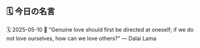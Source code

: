## 🗓️ 今日の名言

<!--START_SECTION:quote-->
🗓️ 2025-05-10
💬 "Genuine love should first be directed at oneself; if we do not love ourselves, how can we love others?" — Dalai Lama
<!--END_SECTION:quote-->
